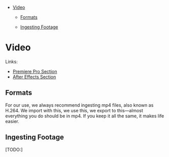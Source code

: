 *   [Video](h.kkjzqxsoomxx)
    
    *   [Formats](h.kkjzqxsoomxx#formats)
    
    *   [Ingesting Footage](h.kkjzqxsoomxx#ingesting-footage)

Video
=====

Links:

*   [Premiere Pro Section](#h.vdhdrgfuovqo)
*   [After Effects Section](h.deagn8ol99gl)

Formats
-------

For our use, we always recommend ingesting mp4 files, also known as H.264. We import with this, we use this, we export to this—almost everything you do should be in mp4. If you keep it all the same, it makes life easier.

Ingesting Footage
-----------------

\[TODO:\]